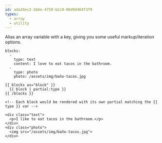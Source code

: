 ```yaml
---
id: ada24ec2-1b6e-4759-b2c0-06d9d464f3f9
types:
  - array
  - utility
---
```

Alias an array variable with a key, giving you some useful markup/iteration options.

```.language-yaml
blocks:
  -
    type: text
    content: I love to eat tacos in the bathroom.
  -
    type: photo
    photo: /assets/img/baño-tacos.jpg
```

```
{{ blocks as="block" }}
  {{ block | partial:type }}
{{ /blocks }}
```

```.language-output
<!-- Each block would be rendered with its own partial matching the {{ type }} var -->

<div class="text">
  <p>I like to eat tacos in the bathroom.</p>
</div>
<div class="photo">
  <img src="/assets/img/baño-tacos.jpg">
</div>
```
